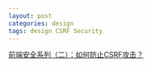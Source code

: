 ```yaml
---
layout: post
categories: design
tags: design CSRF Security
---
```


[前端安全系列（二）：如何防止CSRF攻击？](https://tech.meituan.com/2018/10/11/fe-security-csrf.html)